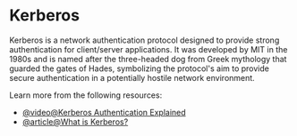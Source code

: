# Kerberos

Kerberos is a network authentication protocol designed to provide strong authentication for client/server applications. It was developed by MIT in the 1980s and is named after the three-headed dog from Greek mythology that guarded the gates of Hades, symbolizing the protocol's aim to provide secure authentication in a potentially hostile network environment.

Learn more from the following resources:

- [@video@Kerberos Authentication Explained](https://www.youtube.com/watch?v=5N242XcKAsM)
- [@article@What is Kerberos?](https://www.fortinet.com/resources/cyberglossary/kerberos-authentication)